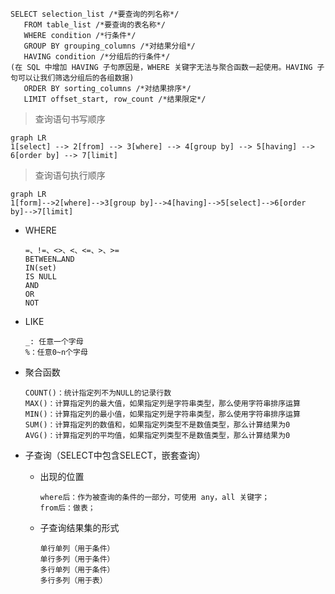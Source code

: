 ```mysql
SELECT selection_list /*要查询的列名称*/
​	FROM table_list /*要查询的表名称*/
​	WHERE condition /*行条件*/
​	GROUP BY grouping_columns /*对结果分组*/
​	HAVING condition /*分组后的行条件*/
(在 SQL 中增加 HAVING 子句原因是，WHERE 关键字无法与聚合函数一起使用。HAVING 子句可以让我们筛选分组后的各组数据)
​	ORDER BY sorting_columns /*对结果排序*/
​	LIMIT offset_start, row_count /*结果限定*/
```

>查询语句书写顺序

```mermaid
graph LR
1[select] --> 2[from] --> 3[where] --> 4[group by] --> 5[having] --> 6[order by] --> 7[limit]
```

>查询语句执行顺序

```mermaid
graph LR
1[form]-->2[where]-->3[group by]-->4[having]-->5[select]-->6[order by]-->7[limit]
```

- WHERE

  ```mysql
  =、!=、<>、<、<=、>、>=
  BETWEEN…AND
  IN(set)
  IS NULL  
  AND
  OR
  NOT
  ```

- LIKE

  ```mysql
  _: 任意一个字母
  %：任意0~n个字母
  ```

- 聚合函数

  ```
  COUNT()：统计指定列不为NULL的记录行数
  MAX()：计算指定列的最大值，如果指定列是字符串类型，那么使用字符串排序运算
  MIN()：计算指定列的最小值，如果指定列是字符串类型，那么使用字符串排序运算
  SUM()：计算指定列的数值和，如果指定列类型不是数值类型，那么计算结果为0
  AVG()：计算指定列的平均值，如果指定列类型不是数值类型，那么计算结果为0
  ```


- 子查询（SELECT中包含SELECT，嵌套查询）

  - 出现的位置

    ```
    where后：作为被查询的条件的一部分，可使用 any，all 关键字；
    from后：做表；
    ```

  - 子查询结果集的形式

    ```
    单行单列（用于条件）
    单行多列（用于条件）
    多行单列（用于条件）
    多行多列（用于表）
    ```

